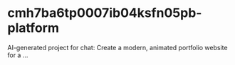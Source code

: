 # cmh7ba6tp0007ib04ksfn05pb-platform
AI-generated project for chat: Create a modern, animated portfolio website for a ...

